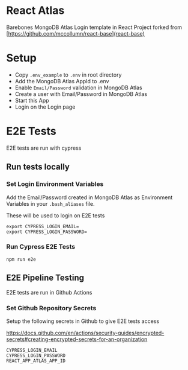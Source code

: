 # React Atlas

Barebones MongoDB Atlas Login template in React
Project forked from [https://github.com/mccollumn/react-base](react-base)

# Setup

* Copy `.env_example` to `.env` in root directory
* Add the MongoDB Atlas AppId to .env
* Enable `Email/Password` validation in MongoDB Atlas
* Create a user with Email/Password in MongoDB Atlas
* Start this App
* Login on the Login page

# E2E Tests
E2E tests are run with cypress

## Run tests locally

### Set Login Environment Variables

Add the Email/Password created in MongoDB Atlas as
Environment Variables in your `.bash_aliases` file.

These will be used to login on E2E tests

```
export CYPRESS_LOGIN_EMAIL=
export CYPRESS_LOGIN_PASSWORD=
```

### Run Cypress E2E Tests
```
npm run e2e
```

## E2E Pipeline Testing
E2E tests are run in Github Actions

### Set Github Repository Secrets

Setup the following secrets in Github to give E2E tests access

https://docs.github.com/en/actions/security-guides/encrypted-secrets#creating-encrypted-secrets-for-an-organization

```
CYPRESS_LOGIN_EMAIL
CYPRESS_LOGIN_PASSWORD
REACT_APP_ATLAS_APP_ID
```
